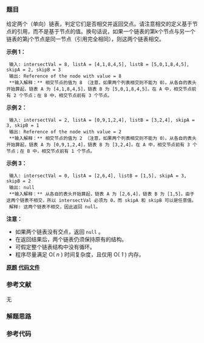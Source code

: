 ### 题目
给定两个（单向）链表，判定它们是否相交并返回交点。请注意相交的定义基于节点的引用，而不是基于节点的值。换句话说，如果一个链表的第k个节点与另一个链表的第j个节点是同一节点（引用完全相同），则这两个链表相交。

  

 **示例 1：**

    
    
     输入: intersectVal = 8, listA = [4,1,8,4,5], listB = [5,0,1,8,4,5], skipA = 2, skipB = 3  
     输出: Reference of the node with value = 8  
     **输入解释：** 相交节点的值为 8 （注意，如果两个列表相交则不能为 0）。从各自的表头开始算起，链表 A 为 [4,1,8,4,5]，链表 B 为 [5,0,1,8,4,5]。在 A 中，相交节点前有 2 个节点；在 B 中，相交节点前有 3 个节点。

  

 **示例 2：**

    
    
     输入: intersectVal = 2, listA = [0,9,1,2,4], listB = [3,2,4], skipA = 3, skipB = 1  
     输出: Reference of the node with value = 2  
     **输入解释：** 相交节点的值为 2 （注意，如果两个列表相交则不能为 0）。从各自的表头开始算起，链表 A 为 [0,9,1,2,4]，链表 B 为 [3,2,4]。在 A 中，相交节点前有 3 个节点；在 B 中，相交节点前有 1 个节点。

  

 **示例 3：**

    
    
     输入: intersectVal = 0, listA = [2,6,4], listB = [1,5], skipA = 3, skipB = 2  
     输出: null  
     **输入解释：** 从各自的表头开始算起，链表 A 为 [2,6,4]，链表 B 为 [1,5]。由于这两个链表不相交，所以 intersectVal 必须为 0，而 skipA 和 skipB 可以是任意值。  
     解释: 这两个链表不相交，因此返回 null。

  

 **注意：**

  * 如果两个链表没有交点，返回 `null` 。
  * 在返回结果后，两个链表仍须保持原有的结构。
  * 可假定整个链表结构中没有循环。
  * 程序尽量满足 O( _n_ ) 时间复杂度，且仅用 O( _1_ ) 内存。

 **[原题](https://leetcode-cn.com/problems/intersection-of-two-linked-lists-lcci/)**    **[代码文件]()**


### 参考文献
无

### 解题思路




### 参考代码

```go


```




